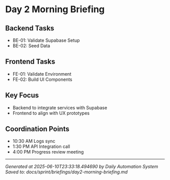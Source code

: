 # Day 2 Morning Briefing

## Backend Tasks
- BE-01: Validate Supabase Setup
- BE-02: Seed Data

## Frontend Tasks
- FE-01: Validate Environment
- FE-02: Build UI Components

## Key Focus
- Backend to integrate services with Supabase
- Frontend to align with UX prototypes

## Coordination Points
- 10:30 AM Logs sync
- 1:30 PM API Integration call
- 4:00 PM Progress review meeting

---
*Generated at 2025-06-10T23:33:18.494690 by Daily Automation System*
*Saved to: docs/sprint/briefings/day2-morning-briefing.md*
